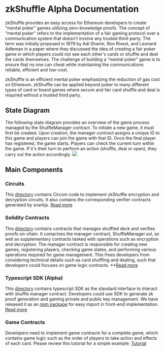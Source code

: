 # zkShuffle Alpha Documentation

zkShuffle provides an easy access for Ethereum developers to create "mental poker" games utilizing zero-knowledge proofs. The concept of "mental poker" refers to the implementation of a fair gaming protocol over a communication system that doesn't involve any trusted third-party. The term was initially proposed in 1979 by Adi Shamir, Ron Rivest, and Leonard Adleman in a paper where they discussed the idea of creating a fair poker game in which players could not see each other's cards or shuffle and deal the cards themselves. The challenge of building a “mental poker” game is to ensure that no one can cheat while maintaining the communications reliable, efficient and low-cost.

zkShuffle is an efficient mental poker emphasizing the reduction of gas cost on Ethereum. zkShuffle can be applied beyond poker to many different types of card or board games where secure and fair card shuffle and deal is required without a trusted third party.

## State Diagram

The following state diagram provides an overview of the game process managed by the ShuffleManager contract. To initiate a new game, it must first be created. Upon creation, the manager contract assigns a unique ID to this game and players can join the game with that ID. Once the final player has registered, the game starts. Players can check the current turn within the game. If it's their turn to perform an action (shuffle, deal or open), they carry out the action accordingly.
![](https://hackmd.io/_uploads/By8S6Xg92.png)

## Main Components

### Circuits

This [directory](https://github.com/manta-network/zkShuffle/tree/main/packages/circuits) contains Circom code to implement zkShuffle encryption and decryption circuits. It also contains the corresponding verifier contracts generated by snarkjs. [Read more](https://github.com/Manta-Network/zkShuffle/tree/main/packages)

### Solidity Contracts

This [directory](https://github.com/manta-network/zkShuffle/tree/main/packages/contracts/contracts/shuffle) contains contracts that manages shuffled deck and verifies proofs on-chain. It comprises the manager contract, ShuffleManager.sol, as well as supplementary contracts tasked with operations such as encryption and decryption. The manager contract is responsible for creating new games, registering players, checking game states, and performing various operations required for game management. This frees developers from considering technical details such as card shuffling and dealing, such that developers could focuses on game logic contracts. **[Read more](https://docs.manta.network/docs/zkShuffle/ContractInterface)

### Typescript SDK (Alpha)

This [directory](https://github.com/manta-network/zkShuffle/tree/main/packages/jssdk) contains typescript SDK as the standard interface to interact with shuffle manager contract. Developers could use SDK to generate zk proof generation and gaming private and public key management. We have released it as an [npm package](https://www.npmjs.com/search?q=%40poseidon-zkp) for easy import in front-end implementation. [Read more](https://docs.manta.network/docs/zkShuffle/TypescriptSDK)

### Game Contracts

Developers need to implement game contracts for a complete game, which contains game logic such as the order of players to take action and effects of each card. Please review this tutorial for a simple example: [Tutorial](https://docs.manta.network/docs/zkShuffle/Tutorial)
